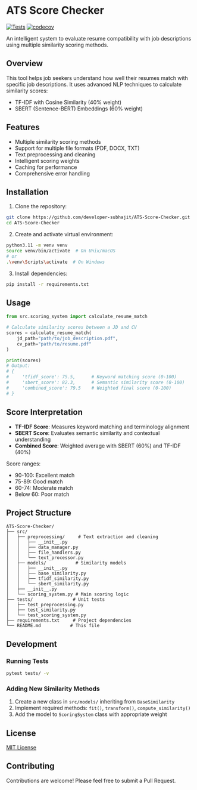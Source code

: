 # ATS Score Checker

[![Tests](https://github.com/developer-subhajit/ATS-Score-Checker/actions/workflows/test.yml/badge.svg)](https://github.com/developer-subhajit/ATS-Score-Checker/actions/workflows/test.yml)
[![codecov](https://codecov.io/gh/developer-subhajit/ATS-Score-Checker/branch/main/graph/badge.svg)](https://codecov.io/gh/developer-subhajit/ATS-Score-Checker)

An intelligent system to evaluate resume compatibility with job descriptions using multiple similarity scoring methods.

## Overview
This tool helps job seekers understand how well their resumes match with specific job descriptions. It uses advanced NLP techniques to calculate similarity scores:

- TF-IDF with Cosine Similarity (40% weight)
- SBERT (Sentence-BERT) Embeddings (60% weight)

## Features
- Multiple similarity scoring methods
- Support for multiple file formats (PDF, DOCX, TXT)
- Text preprocessing and cleaning
- Intelligent scoring weights
- Caching for performance
- Comprehensive error handling

## Installation

1. Clone the repository:
```bash
git clone https://github.com/developer-subhajit/ATS-Score-Checker.git
cd ATS-Score-Checker
```

2. Create and activate virtual environment:
```bash
python3.11 -m venv venv
source venv/bin/activate  # On Unix/macOS
# or
.\venv\Scripts\activate  # On Windows
```

3. Install dependencies:
```bash
pip install -r requirements.txt
```

## Usage

```python
from src.scoring_system import calculate_resume_match

# Calculate similarity scores between a JD and CV
scores = calculate_resume_match(
    jd_path="path/to/job_description.pdf",
    cv_path="path/to/resume.pdf"
)

print(scores)
# Output:
# {
#     'tfidf_score': 75.5,      # Keyword matching score (0-100)
#     'sbert_score': 82.3,      # Semantic similarity score (0-100)
#     'combined_score': 79.5    # Weighted final score (0-100)
# }
```

## Score Interpretation
- **TF-IDF Score**: Measures keyword matching and terminology alignment
- **SBERT Score**: Evaluates semantic similarity and contextual understanding
- **Combined Score**: Weighted average with SBERT (60%) and TF-IDF (40%)

Score ranges:
- 90-100: Excellent match
- 75-89: Good match
- 60-74: Moderate match
- Below 60: Poor match

## Project Structure
```
ATS-Score-Checker/
├── src/
│   ├── preprocessing/     # Text extraction and cleaning
│   │   ├── __init__.py
│   │   ├── data_manager.py
│   │   ├── file_handlers.py
│   │   └── text_processor.py
│   ├── models/           # Similarity models
│   │   ├── __init__.py
│   │   ├── base_similarity.py
│   │   ├── tfidf_similarity.py
│   │   └── sbert_similarity.py
│   ├── __init__.py
│   └── scoring_system.py # Main scoring logic
├── tests/               # Unit tests
│   ├── test_preprocessing.py
│   ├── test_similarity.py
│   └── test_scoring_system.py
├── requirements.txt     # Project dependencies
└── README.md           # This file
```

## Development

### Running Tests
```bash
pytest tests/ -v
```

### Adding New Similarity Methods
1. Create a new class in `src/models/` inheriting from `BaseSimilarity`
2. Implement required methods: `fit()`, `transform()`, `compute_similarity()`
3. Add the model to `ScoringSystem` class with appropriate weight

## License
[MIT License](LICENSE)

## Contributing
Contributions are welcome! Please feel free to submit a Pull Request.